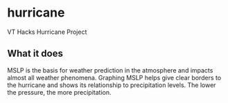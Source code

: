 # hurricane
VT Hacks Hurricane Project
## What it does
MSLP is the basis for weather prediction in the atmosphere and impacts almost all weather phenomena. Graphing MSLP helps give clear borders to the hurricane and shows its relationship to precipitation levels. The lower the pressure, the more precipitation.

